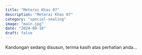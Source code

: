 ```yaml
---
title: "Meterai Khas 07"
description: "Meterai Khas 07"
category: "special-sealing"
image: "main.jpg"
date: "2024-08-18"
draft: false
---
```


Kandungan sedang disusun, terima kasih atas perhatian anda...